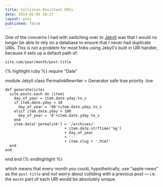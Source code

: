 ```yaml
---
title: Collision Resistant URIs
date: 2014-02-05 10:27
layout: post
published: false
---
```

One of the concerns I had with switching over to [Jekyll](http://jekyllrb.com) was that I would no longer be able to rely on a database to ensure that I never had duplicate URIs. This is not a problem for most folks using Jekyll's built in URI handler, because it sets up a default path of:

`site.com/year/month/post-title`

{% highlight ruby %}
require "Date"

module Jekyll
  class PermalinkRewriter < Generator
    safe true
    priority :low

    def generate(site)
      site.posts.each do |item|
        day_of_year = item.date.yday.to_s
        if item.date.yday < 10
          day_of_year = '00'+item.date.yday.to_s
        elsif item.date.yday < 100
          day_of_year = '0'+item.date.yday.to_s
        end
        item.data['permalink'] = '/archives/'
                               + item.date.strftime('%g')
                               + day_of_year
                               + '-'
                               + item.slug + '.html'
      end
    end
  end
end
{% endhighlight %}


which means that every month you could, hypothetically, use "apple-news" as the `post-title` and not worry about colliding with a previous post &mdash; i.e. the `month` part of each URI would be absolutely unique.